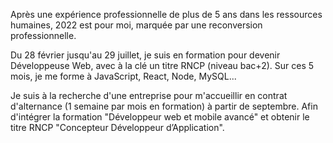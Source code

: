 Après une expérience professionnelle de plus de 5 ans dans les ressources humaines, 2022 est pour moi, marquée par une reconversion professionnelle.

Du 28 février jusqu'au 29 juillet, je suis en formation pour devenir Développeuse Web, avec à la clé un titre RNCP (niveau bac+2). Sur ces 5 mois, je me forme à JavaScript, React, Node, MySQL...

Je suis à la recherche d'une entreprise pour m'accueillir en contrat d'alternance (1 semaine par mois en formation) à partir de septembre. Afin d'intégrer la formation "Développeur web et mobile avancé" et obtenir le titre RNCP "Concepteur Développeur d’Application".
<!---

--->
